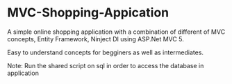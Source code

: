 # MVC-Shopping-Appication
A simple online shopping application with a combination of different of MVC concepts, Entity Framework, Ninject DI using ASP.Net MVC 5.

Easy to understand concepts for begginers as well as intermediates.

Note: Run the shared script on sql in order to access the database in application

